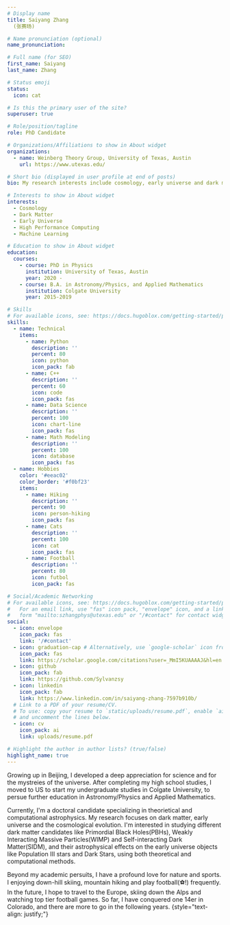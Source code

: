 ```yaml
---
# Display name
title: Saiyang Zhang 
  (张赛旸)

# Name pronunciation (optional)
name_pronunciation: 

# Full name (for SEO)
first_name: Saiyang
last_name: Zhang

# Status emoji
status:
  icon: cat

# Is this the primary user of the site?
superuser: true

# Role/position/tagline
role: PhD Candidate

# Organizations/Affiliations to show in About widget
organizations:
  - name: Weinberg Theory Group, University of Texas, Austin
    url: https://www.utexas.edu/

# Short bio (displayed in user profile at end of posts)
bio: My research interests include cosmology, early universe and dark matter.

# Interests to show in About widget
interests:
  - Cosmology
  - Dark Matter
  - Early Universe
  - High Performance Computing
  - Machine Learning

# Education to show in About widget
education:
  courses:
    - course: PhD in Physics
      institution: University of Texas, Austin
      year: 2020 - 
    - course: B.A. in Astronomy/Physics, and Applied Mathematics
      institution: Colgate University
      year: 2015-2019

# Skills
# For available icons, see: https://docs.hugoblox.com/getting-started/page-builder/#icons
skills:
  - name: Technical
    items:
      - name: Python
        description: ''
        percent: 80
        icon: python
        icon_pack: fab
      - name: C++
        description: ''
        percent: 60
        icon: code
        icon_pack: fas
      - name: Data Science
        description: ''
        percent: 100
        icon: chart-line
        icon_pack: fas
      - name: Math Modeling
        description: ''
        percent: 100
        icon: database
        icon_pack: fas
  - name: Hobbies
    color: '#eeac02'
    color_border: '#f0bf23'
    items:
      - name: Hiking
        description: ''
        percent: 90
        icon: person-hiking
        icon_pack: fas
      - name: Cats
        description: ''
        percent: 100
        icon: cat
        icon_pack: fas
      - name: Football 
        description: ''
        percent: 80
        icon: futbol
        icon_pack: fas

# Social/Academic Networking
# For available icons, see: https://docs.hugoblox.com/getting-started/page-builder/#icons
#   For an email link, use "fas" icon pack, "envelope" icon, and a link in the
#   form "mailto:szhangphys@utexas.edu" or "/#contact" for contact widget.
social:
  - icon: envelope
    icon_pack: fas
    link: '/#contact'
  - icon: graduation-cap # Alternatively, use `google-scholar` icon from `ai` icon pack
    icon_pack: fas
    link: https://scholar.google.com/citations?user=_MmI5KUAAAAJ&hl=en
  - icon: github
    icon_pack: fab
    link: https://github.com/Sylvanzsy
  - icon: linkedin
    icon_pack: fab
    link: https://www.linkedin.com/in/saiyang-zhang-7597b910b/
  # Link to a PDF of your resume/CV.
  # To use: copy your resume to `static/uploads/resume.pdf`, enable `ai` icons in `params.yaml`,
  # and uncomment the lines below.
  - icon: cv
    icon_pack: ai
    link: uploads/resume.pdf

# Highlight the author in author lists? (true/false)
highlight_name: true
---
```


Growing up in Beijing, I developed a deep appreciation for science and for the mystreies of the universe. After completing my high school studies, I moved to US to start my undergraduate studies in Colgate University, to persue further education in Astronomy/Physics and Applied Mathematics.

Currently, I'm a doctoral candidate specializing in theorietical and computational astrophysics. My research focuses on dark matter, early universe and the cosmological evolution. I'm interested in studying different dark matter candidates like Primordial Black Holes(PBHs), Weakly Interacting Massive Particles(WIMP) and Self-interacting Dark Matter(SIDM), and their astrophysical effects on the early universe objects like Population III stars and Dark Stars, using both theoretical and computational methods.

Beyond my academic persuits, I have a profound love for nature and sports. I enjoying down-hill skiing, mountain hiking and play football(⚽️!) frequently. In the future, I hope to travel to the Europe, skiing down the Alps and watching top tier football games. So far, I have conquered one 14er in Colorado, and there are more to go in the following years.
{style="text-align: justify;"}
